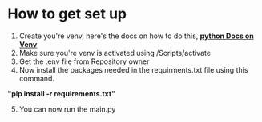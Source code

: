 # How to get set up

1. Create you're venv, here's the docs on how to do this, __[python Docs on Venv](https://docs.python.org/3/library/venv.html)__ 
2. Make sure you're venv is activated using <nameofVenv>/Scripts/activate
3. Get the .env file from Repository owner
4. Now install the packages needed in the requirments.txt file using this command.  

__"pip install -r requirements.txt"__  

5. You can now run the main.py

